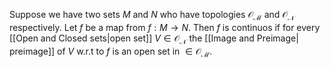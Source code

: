 Suppose we have two sets $M$ and $N$ who have topologies $\mathcal{O}_{\mathcal{M}}$ and $\mathcal{O}_{\mathcal{N}}$ respectively. Let $f$ be a map from $f:M\rightarrow N$. Then $f$ is continuos if for every [[Open and Closed sets|open set]] $V \in \mathcal{O}_{\mathcal{N}}$ the [[Image and Preimage| preimage]] of $V$ w.r.t to $f$ is an open set  in $\in \mathcal{O}_{\mathcal{M}}$.